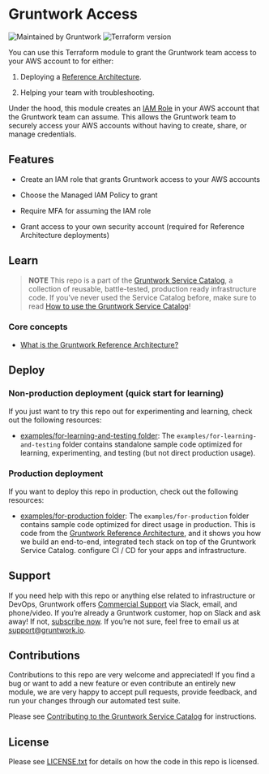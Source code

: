 # Gruntwork Access

![Maintained by Gruntwork](https://img.shields.io/badge/maintained%20by-gruntwork.io-%235849a6.svg)
![Terraform version](https://img.shields.io/badge/tf-%3E%3D1.0.0-blue.svg)

You can use this Terraform module to grant the Gruntwork team access to your AWS account to for either:

1. Deploying a [Reference Architecture](https://gruntwork.io/reference-architecture/).

2. Helping your team with troubleshooting.

Under the hood, this module creates an [IAM Role](https://docs.aws.amazon.com/IAM/latest/UserGuide/id_roles.html) in your
AWS account that the Gruntwork team can assume. This allows the Gruntwork team to securely access your AWS accounts
without having to create, share, or manage credentials.

## Features

- Create an IAM role that grants Gruntwork access to your AWS accounts

- Choose the Managed IAM Policy to grant

- Require MFA for assuming the IAM role

- Grant access to your own security account (required for Reference Architecture deployments)

## Learn

> **NOTE**
This repo is a part of the [Gruntwork Service Catalog](https://github.com/gruntwork-io/terraform-aws-service-catalog/), a collection of
reusable, battle-tested, production ready infrastructure code. If you’ve never used the Service Catalog before, make
sure to read [How to use the Gruntwork Service Catalog](https://docs.gruntwork.io/reference/services/intro/overview)!

### Core concepts

- [What is the Gruntwork Reference Architecture?](https://gruntwork.io/reference-architecture/)

## Deploy

### Non-production deployment (quick start for learning)

If you just want to try this repo out for experimenting and learning, check out the following resources:

- [examples/for-learning-and-testing folder](/examples/for-learning-and-testing): The
    `examples/for-learning-and-testing` folder contains standalone sample code optimized for learning, experimenting, and
    testing (but not direct production usage).

### Production deployment

If you want to deploy this repo in production, check out the following resources:

- [examples/for-production folder](/examples/for-production): The `examples/for-production` folder contains sample
    code optimized for direct usage in production. This is code from the
    [Gruntwork Reference Architecture](https://gruntwork.io/reference-architecture/:), and it shows you how we build an
    end-to-end, integrated tech stack on top of the Gruntwork Service Catalog.
    configure CI / CD for your apps and infrastructure.

## Support

If you need help with this repo or anything else related to infrastructure or DevOps, Gruntwork offers
[Commercial Support](https://gruntwork.io/support/) via Slack, email, and phone/video. If you’re already a Gruntwork
customer, hop on Slack and ask away! If not, [subscribe now](https://www.gruntwork.io/pricing/). If you’re not sure,
feel free to email us at <support@gruntwork.io>.

## Contributions

Contributions to this repo are very welcome and appreciated! If you find a bug or want to add a new feature or even
contribute an entirely new module, we are very happy to accept pull requests, provide feedback, and run your changes
through our automated test suite.

Please see
[Contributing to the Gruntwork Service Catalog](https://gruntwork.io/guides/foundations/how-to-use-gruntwork-infrastructure-as-code-library#_contributing_to_the_gruntwork_infrastructure_as_code_library)
for instructions.

## License

Please see [LICENSE.txt](/LICENSE.txt) for details on how the code in this repo is licensed.
